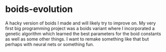 # boids-evolution

A hacky version of boids I made and will likely try to improve on. My very first big
programming project was a boids variant where I incorporated a genetic algorithm which
learned the best parameters for the boid constants as well as some other things. I want
to remake something like that but perhaps with neural nets or something fun. 
